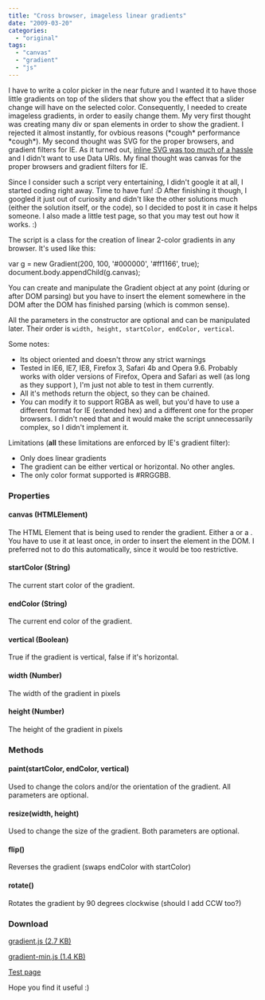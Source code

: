 ```yaml
---
title: "Cross browser, imageless linear gradients"
date: "2009-03-20"
categories:
  - "original"
tags:
  - "canvas"
  - "gradient"
  - "js"
---
```


I have to write a color picker in the near future and I wanted it to have those little gradients on top of the sliders that show you the effect that a slider change will have on the selected color. Consequently, I needed to create imageless gradients, in order to easily change them. My very first thought was creating many div or span elements in order to show the gradient. I rejected it almost instantly, for ovbious reasons (\*cough\* performance \*cough\*). My second thought was SVG for the proper browsers, and gradient filters for IE. As it turned out, [inline SVG was too much of a hassle](http://wiki.svg.org/Inline_SVG) and I didn't want to use Data URIs. My final thought was canvas for the proper browsers and gradient filters for IE.

Since I consider such a script very entertaining, I didn't google it at all, I started coding right away. Time to have fun! :D After finishing it though, I googled it just out of curiosity and didn't like the other solutions much (either the solution itself, or the code), so I decided to post it in case it helps someone. I also made a little test page, so that you may test out how it works. :)

The script is a class for the creation of linear 2-color gradients in any browser. It's used like this:

var g = new Gradient(200, 100, '#000000', '#ff1166', true);
document.body.appendChild(g.canvas);

You can create and manipulate the Gradient object at any point (during or after DOM parsing) but you have to insert the element somewhere in the DOM after the DOM has finished parsing (which is common sense).

All the parameters in the constructor are optional and can be manipulated later. Their order is `width, height, startColor, endColor, vertical`.

Some notes:

- Its object oriented and doesn't throw any strict warnings
- Tested in IE6, IE7, IE8, Firefox 3, Safari 4b and Opera 9.6. Probably works with older versions of Firefox, Opera and Safari as well (as long as they support <canvas>), I'm just not able to test in them currently.
- All it's methods return the object, so they can be chained.
- You can modify it to support RGBA as well, but you'd have to use a different format for IE (extended hex) and a different one for the proper browsers. I didn't need that and it would make the script unnecessarily complex, so I didn't implement it.

Limitations (**all** these limitations are enforced by IE's gradient filter):

- Only does linear gradients
- The gradient can be either vertical or horizontal. No other angles.
- The only color format supported is #RRGGBB.

### Properties

#### canvas (HTMLElement)

The HTML Element that is being used to render the gradient. Either a <canvas> or a <span>. You have to use it at least once, in order to insert the element in the DOM. I preferred not to do this automatically, since it would be too restrictive.

#### startColor (String)

The current start color of the gradient.

#### endColor (String)

The current end color of the gradient.

#### vertical (Boolean)

True if the gradient is vertical, false if it's horizontal.

#### width (Number)

The width of the gradient in pixels

#### height (Number)

The height of the gradient in pixels

### Methods

#### paint(startColor, endColor, vertical)

Used to change the colors and/or the orientation of the gradient. All parameters are optional.

#### resize(width, height)

Used to change the size of the gradient. Both parameters are optional.

#### flip()

Reverses the gradient (swaps endColor with startColor)

#### rotate()

Rotates the gradient by 90 degrees clockwise (should I add CCW too?)

### Download

[gradient.js (2.7 KB)](http://lea.verou.me/scripts/gradient/gradient.js)

[gradient-min.js (1.4 KB)](http://lea.verou.me/scripts/gradient/gradient-min.js)

[Test page](http://lea.verou.me/scripts/gradient/)

Hope you find it useful :)
